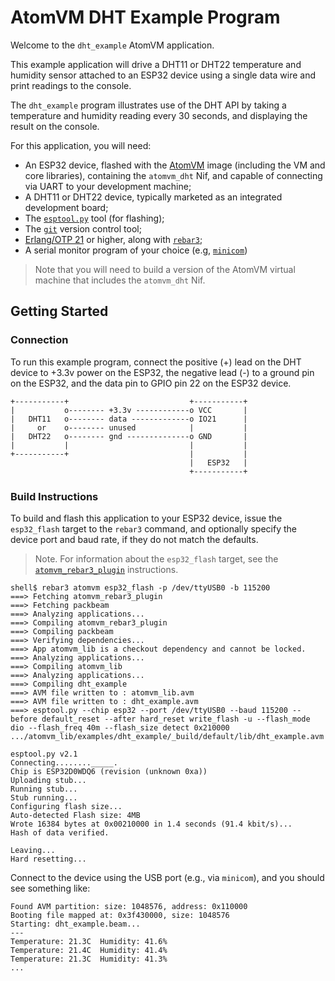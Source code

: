 # AtomVM DHT Example Program

Welcome to the `dht_example` AtomVM application.

This example application will drive a DHT11 or DHT22 temperature and humidity sensor attached to an ESP32 device using a single data wire and print readings to the console.

The `dht_example` program illustrates use of the DHT API by taking a temperature and humidity reading every 30 seconds, and displaying the result on the console.

For this application, you will need:

* An ESP32 device, flashed with the [AtomVM](https://github.com/atomvm/AtomVM) image (including the VM and core libraries), containing the `atomvm_dht` Nif, and capable of connecting via UART to your development machine;
* A DHT11 or DHT22 device, typically marketed as an integrated development board;
* The [`esptool.py`](https://github.com/espressif/esptool) tool (for flashing);
* The [`git`](https://git-scm.com) version control tool;
* [Erlang/OTP 21](https://www.erlang.org) or higher, along with [`rebar3`](https://www.rebar3.org);
* A serial monitor program of your choice (e.g, [`minicom`](https://en.wikipedia.org/wiki/Minicom))

> Note that you will need to build a version of the AtomVM virtual machine that includes the `atomvm_dht` Nif.

## Getting Started

### Connection

To run this example program, connect the positive (+) lead on the DHT device to +3.3v power on the ESP32, the negative lead (-) to a ground pin on the ESP32, and the data pin to GPIO pin 22 on the ESP32 device.

    +-----------+                           +-----------+
    |           o-------- +3.3v ------------o VCC       |
    |   DHT11   o-------- data -------------o IO21      |
    |     or    o-------- unused            |           |
    |   DHT22   o-------- gnd --------------o GND       |
    |           |                           |           |
    +-----------+                           |           |
                                            |   ESP32   |
                                            +-----------+

### Build Instructions

To build and flash this application to your ESP32 device, issue the `esp32_flash` target to the `rebar3` command, and optionally specify the device port and baud rate, if they do not match the defaults.

> Note.  For information about the `esp32_flash` target, see the [`atomvm_rebar3_plugin`](https://atomvm.github.io/atomvm_rebar3_plugin) instructions.

    shell$ rebar3 atomvm esp32_flash -p /dev/ttyUSB0 -b 115200
    ===> Fetching atomvm_rebar3_plugin
    ===> Fetching packbeam
    ===> Analyzing applications...
    ===> Compiling atomvm_rebar3_plugin
    ===> Compiling packbeam
    ===> Verifying dependencies...
    ===> App atomvm_lib is a checkout dependency and cannot be locked.
    ===> Analyzing applications...
    ===> Compiling atomvm_lib
    ===> Analyzing applications...
    ===> Compiling dht_example
    ===> AVM file written to : atomvm_lib.avm
    ===> AVM file written to : dht_example.avm
    ===> esptool.py --chip esp32 --port /dev/ttyUSB0 --baud 115200 --before default_reset --after hard_reset write_flash -u --flash_mode dio --flash_freq 40m --flash_size detect 0x210000 .../atomvm_lib/examples/dht_example/_build/default/lib/dht_example.avm

    esptool.py v2.1
    Connecting........_____.
    Chip is ESP32D0WDQ6 (revision (unknown 0xa))
    Uploading stub...
    Running stub...
    Stub running...
    Configuring flash size...
    Auto-detected Flash size: 4MB
    Wrote 16384 bytes at 0x00210000 in 1.4 seconds (91.4 kbit/s)...
    Hash of data verified.

    Leaving...
    Hard resetting...

Connect to the device using the USB port (e.g., via `minicom`), and you should see something like:

    Found AVM partition: size: 1048576, address: 0x110000
    Booting file mapped at: 0x3f430000, size: 1048576
    Starting: dht_example.beam...
    ---
    Temperature: 21.3C  Humidity: 41.6%
    Temperature: 21.4C  Humidity: 41.4%
    Temperature: 21.3C  Humidity: 41.3%
    ...
